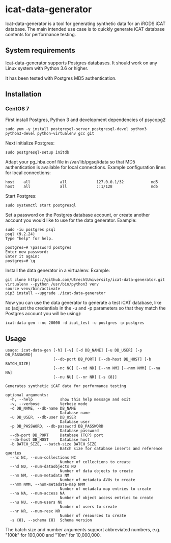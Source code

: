 # icat-data-generator

Icat-data-generator is a tool for generating synthetic data for an iRODS
iCAT database. The main intended use case is to quickly generate iCAT database
contents for performance testing.

## System requirements

Icat-data-generator supports Postgres databases. It should work on any Linux
system with Python 3.6 or higher.

It has been tested with Postgres MD5 authentication.

## Installation

### CentOS 7

First install Postgres, Python 3 and development dependencies of psycopg2

```
sudo yum -y install postgresql-server postgresql-devel python3 python3-devel python-virtualenv gcc git
```

Next initialize Postgres:

```
sudo postgresql-setup initdb
```

Adapt your pg\_hba.conf file in /var/lib/pgsql/data so that MD5 authentication is available for local
connections. Example configuration lines for local connections:

```
host    all             all             127.0.0.1/32            md5
host    all             all             ::1/128                 md5
```

Start Postgres:

```
sudo systemctl start postgresql
```

Set a password on the Postgres database account, or create another account
you would like to use for the data generator. Example:


```
sudo -iu postgres psql
psql (9.2.24)
Type "help" for help.

postgres=# \password postgres
Enter new password:
Enter it again:
postgres=# \q
```

Install the data generator in a virtualenv. Example:

```
git clone https://github.com/UtrechtUniversity/icat-data-generator.git
virtualenv --python /usr/bin/python3 venv
source venv/bin/activate
pip3 install --upgrade ./icat-data-generator
```

Now you can use the data generator to generate a test iCAT database, like
so (adjust the credentials in the -u and -p parameters so that they
match the Postgres account you will be using):

```
icat-data-gen --nc 20000 -d icat_test -u postgres -p postgres
```


## Usage

```
usage: icat-data-gen [-h] [-v] [-d DB_NAME] [-u DB_USER] [-p DB_PASSWORD]
                     [--db-port DB_PORT] [--db-host DB_HOST] [-b BATCH_SIZE]
                     [--nc NC] [--nd ND] [--nm NM] [--nmm NMM] [--na NA]
                     [--nu NU] [--nr NR] [-s {8}]

Generates synthetic iCAT data for performance testing

optional arguments:
  -h, --help            show this help message and exit
  -v, --verbose         Verbose mode
  -d DB_NAME, --db-name DB_NAME
                        Database name
  -u DB_USER, --db-user DB_USER
                        Database user
  -p DB_PASSWORD, --db-password DB_PASSWORD
                        Database password
  --db-port DB_PORT     Database (TCP) port
  --db-host DB_HOST     Database host
  -b BATCH_SIZE, --batch-size BATCH_SIZE
                        Batch size for database inserts and reference queries
  --nc NC, --num-collections NC
                        Number of collections to create
  --nd ND, --num-dataobjects ND
                        Number of data objects to create
  --nm NM, --num-metadata NM
                        Number of metadata AVUs to create
  --nmm NMM, --num-metadata-map NMM
                        Number of metadata map entries to create
  --na NA, --num-access NA
                        Number of object access entries to create
  --nu NU, --num-users NU
                        Number of users to create
  --nr NR, --num-resc NR
                        Number of resources to create
  -s {8}, --schema {8}  Schema version
```

The batch size and number arguments support abbreviated numbers,
e.g. "100k" for 100,000 and "10m" for 10,000,000.
